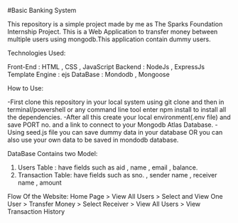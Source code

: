 #Basic Banking System

This repository is a simple project made by me as The Sparks Foundation Internship Project.
This is a Web Application to transfer money between multiple users using mongodb.This application contain dummy users.

Technologies Used: 

Front-End : HTML , CSS , JavaScript
Backend : NodeJs , ExpressJs
Template Engine : ejs
DataBase : Mondodb , Mongoose

How to Use: 

-First clone this repository in your local system using git clone and then in terminal/powershell or any command line tool enter npm install to install all the dependencies.
-After all this create your local environment(.env file) and save PORT no. and a link to connect to your Mongodb Atlas Database.
-Using seed.js file you can save dummy data in your database OR you can also use your own data to be saved in mondodb database.

DataBase Contains two Model:
1) Users Table : have fields such as aid , name , email ,  balance.
2) Transaction Table: have fields such as sno. , sender name , receiver name , amount

Flow Of the Website: 
Home Page > View All Users > Select and View One User > Transfer Money > Select Receiver > View All Users > View Transaction History